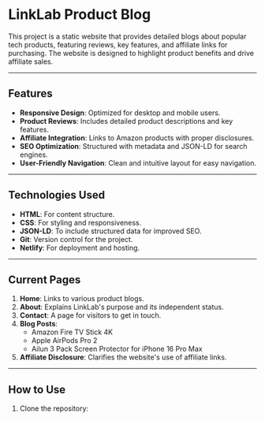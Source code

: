 # LinkLab Product Blog

This project is a static website that provides detailed blogs about popular tech products, featuring reviews, key features, and affiliate links for purchasing. The website is designed to highlight product benefits and drive affiliate sales.

---

## Features

- **Responsive Design**: Optimized for desktop and mobile users.
- **Product Reviews**: Includes detailed product descriptions and key features.
- **Affiliate Integration**: Links to Amazon products with proper disclosures.
- **SEO Optimization**: Structured with metadata and JSON-LD for search engines.
- **User-Friendly Navigation**: Clean and intuitive layout for easy navigation.

---

## Technologies Used

- **HTML**: For content structure.
- **CSS**: For styling and responsiveness.
- **JSON-LD**: To include structured data for improved SEO.
- **Git**: Version control for the project.
- **Netlify**: For deployment and hosting.

---

## Current Pages

1. **Home**: Links to various product blogs.
2. **About**: Explains LinkLab's purpose and its independent status.
3. **Contact**: A page for visitors to get in touch.
4. **Blog Posts**:
   - Amazon Fire TV Stick 4K
   - Apple AirPods Pro 2
   - Ailun 3 Pack Screen Protector for iPhone 16 Pro Max
5. **Affiliate Disclosure**: Clarifies the website's use of affiliate links.

---

## How to Use

1. Clone the repository:
